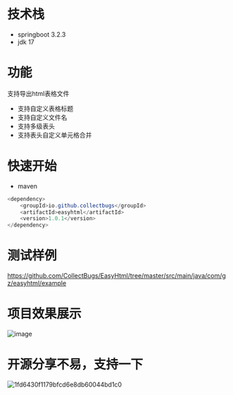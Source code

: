 # 技术栈
* springboot 3.2.3
* jdk 17
# 功能
支持导出html表格文件
* 支持自定义表格标题
* 支持自定义文件名
* 支持多级表头
* 支持表头自定义单元格合并
# 快速开始
* maven
```java
<dependency>
    <groupId>io.github.collectbugs</groupId>
    <artifactId>easyhtml</artifactId>
    <version>1.0.1</version>
</dependency>
```
# 测试样例
https://github.com/CollectBugs/EasyHtml/tree/master/src/main/java/com/gz/easyhtml/example
# 项目效果展示
![image](https://github.com/CollectBugs/EasyHtml/assets/32507511/20a29072-8fb2-4ce2-a43e-1d62b004c661)
# 开源分享不易，支持一下
![1fd6430f1179bfcd6e8db60044bd1c0](https://github.com/CollectBugs/EasyHtml/assets/32507511/86e04f8b-0400-49bc-9ea9-10a7839c5f7b)
